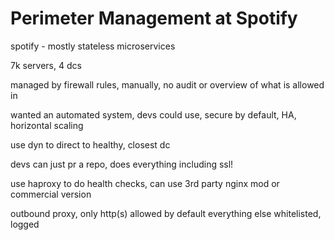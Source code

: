 # Perimeter Management at Spotify

spotify - mostly stateless microservices

7k servers, 4 dcs

managed by firewall rules, manually, no audit or overview of what is allowed in

wanted an automated system, devs could use, secure by default, HA, horizontal
scaling

use dyn to direct to healthy, closest dc

devs can just pr a repo, does everything including ssl!

use haproxy to do health checks, can use 3rd party nginx mod or commercial
version

outbound proxy, only http(s) allowed by default
everything else whitelisted, logged
